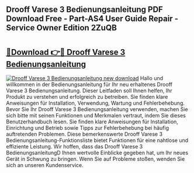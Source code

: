 ## Drooff Varese 3 Bedienungsanleitung PDF Download Free - Part-AS4 User Guide Repair - Service Owner Edition 2ZuQB

# <h2><a href="http://df08kww.blite.top/?on=Drooff+Varese+3+Bedienungsanleitung">🔗Download 👉🔴 Drooff Varese 3 Bedienungsanleitung</a></h2>

[![Drooff Varese 3 Bedienungsanleitung new download](https://i.imgur.com/lujVjoI.png)](http://df08kww.blite.top/?on=Drooff+Varese+3+Bedienungsanleitung)
Hallo und willkommen in der Bedienungsanleitung für Ihr neu erhaltenes Drooff Varese 3 Bedienungsanleitung. Dieser Leitfaden soll Ihnen helfen, Ihr Produkt zu verstehen und erfolgreich zu betreiben. Sie finden klare Anweisungen für Installation, Verwendung, Wartung und Fehlerbehebung. Bevor Sie Ihr Drooff Varese 3 Bedienungsanleitung verwenden, machen Sie sich bitte mit seinen Funktionen und Merkmalen vertraut, indem Sie dieses Benutzerhandbuch lesen. Sie finden klare Anweisungen für Installation, Einrichtung und Betrieb sowie Tipps zur Fehlerbehebung bei häufig auftretenden Problemen. Diese bemerkenswerte Drooff Varese 3 Bedienungsanleitung-Funktionsliste bietet Funktionen für eine nahtlose und effiziente Leistung. Wir hoffen, dass das Drooff Varese 3 BedienungsanleitungD Ihnen wertvolle Einblicke gegeben hat, um Ihr neues Gerät in Schwung zu bringen. Wenn Sie auf Probleme stoßen, wenden Sie sich an unseren Kundenservice.
